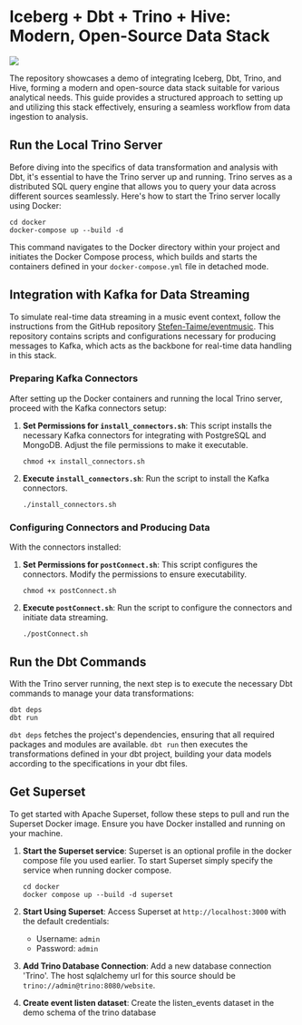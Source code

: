 
# Iceberg + Dbt + Trino + Hive: Modern, Open-Source Data Stack

![](https://cdn-images-1.medium.com/max/3086/1*Hg-ZHsBd_yJ54legC570oA.png)


The repository showcases a demo of integrating Iceberg, Dbt, Trino, and Hive, forming a modern and open-source data stack suitable for various analytical needs. This guide provides a structured approach to setting up and utilizing this stack effectively, ensuring a seamless workflow from data ingestion to analysis.

## Run the Local Trino Server

Before diving into the specifics of data transformation and analysis with Dbt, it's essential to have the Trino server up and running. Trino serves as a distributed SQL query engine that allows you to query your data across different sources seamlessly. Here's how to start the Trino server locally using Docker:


```
cd docker
docker-compose up --build -d
```

This command navigates to the Docker directory within your project and initiates the Docker Compose process, which builds and starts the containers defined in your `docker-compose.yml` file in detached mode.


## Integration with Kafka for Data Streaming

To simulate real-time data streaming in a music event context, follow the instructions from the GitHub repository [Stefen-Taime/eventmusic](https://github.com/Stefen-Taime/eventmusic.git). This repository contains scripts and configurations necessary for producing messages to Kafka, which acts as the backbone for real-time data handling in this stack.

### Preparing Kafka Connectors

After setting up the Docker containers and running the local Trino server, proceed with the Kafka connectors setup:

   
1. **Set Permissions for `install_connectors.sh`**: This script installs the necessary Kafka connectors for integrating with PostgreSQL and MongoDB. Adjust the file permissions to make it executable.
   ```
   chmod +x install_connectors.sh
   ```
   
2. **Execute `install_connectors.sh`**: Run the script to install the Kafka connectors.
   ```
   ./install_connectors.sh
   ```

### Configuring Connectors and Producing Data

With the connectors installed:

1. **Set Permissions for `postConnect.sh`**: This script configures the connectors. Modify the permissions to ensure executability.
   ```
   chmod +x postConnect.sh
   ```
   
2. **Execute `postConnect.sh`**: Run the script to configure the connectors and initiate data streaming.
   ```
   ./postConnect.sh
   ```

## Run the Dbt Commands

With the Trino server running, the next step is to execute the necessary Dbt commands to manage your data transformations:

```
dbt deps
dbt run
```

`dbt deps` fetches the project's dependencies, ensuring that all required packages and modules are available. `dbt run` then executes the transformations defined in your dbt project, building your data models according to the specifications in your dbt files.  

## Get Superset

To get started with Apache Superset, follow these steps to pull and run the Superset Docker image. Ensure you have Docker installed and running on your machine.

1. **Start the Superset service**:
   Superset is an optional profile in the docker compose file you used earlier. To start Superset simply specify the service when running docker compose.
   ```
   cd docker
   docker compose up --build -d superset
   ```

2. **Start Using Superset**:
   Access Superset at `http://localhost:3000` with the default credentials:
   - Username: `admin`
   - Password: `admin`

3. **Add Trino Database Connection**:
   Add a new database connection 'Trino'. The host sqlalchemy url for this source should be `trino://admin@trino:8080/website`.

4. **Create event listen dataset**:
   Create the listen_events dataset in the demo schema of the trino database 
